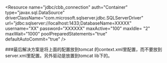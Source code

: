 
\<Resource name="jdbc/cbb_connection" auth="Container"
   type="javax.sql.DataSource"
   driverClassName="com.microsoft.sqlserver.jdbc.SQLServerDriver"
   url="jdbc:sqlserver://localhost:1433;DatabaseName=XXXXX"
   username="XX"
   password="XXXXXX"
   maxActive="100"
   maxIdle= "2"
   maxWait="1000"
   poolPreparedStatements="true"
   defaultAutoCommit="true" /><br>

###最后解决方案是将上面的配置放到tomcat 的context.xml里配置，而不要放到server.xml里配置。另外驱动是放置到tomcat lib下的。
